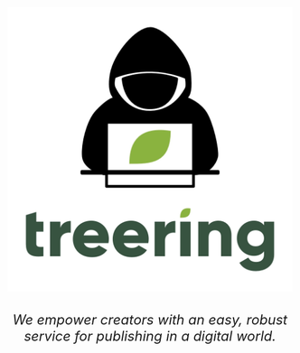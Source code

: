 <div><img src="./ringers.webp" /></div>
<div align="center" style="margin-top: 2rem; font-size: 1.5rem; font-style: italic;">We empower creators with an easy, robust service for publishing in a digital world.
</div>